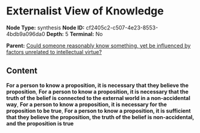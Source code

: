 # Externalist View of Knowledge

**Node Type:** synthesis
**Node ID:** cf2405c2-c507-4e23-8553-4bdb9a096da0
**Depth:** 5
**Terminal:** No

**Parent:** [Could someone reasonably know something, yet be influenced by factors unrelated to intellectual virtue?](could-someone-reasonably-know-something-yet-be-influenced-by-factors-unrelated-to-intellectual-virtue-antithesis-d73503a1-ed11-408f-86c7-5863cfc49e49.md)

## Content

**For a person to know a proposition, it is necessary that they believe the proposition**, **For a person to know a proposition, it is necessary that the truth of the belief is connected to the external world in a non-accidental way**, **For a person to know a proposition, it is necessary for the proposition to be true**, **For a person to know a proposition, it is sufficient that they believe the proposition, the truth of the belief is non-accidental, and the proposition is true**
